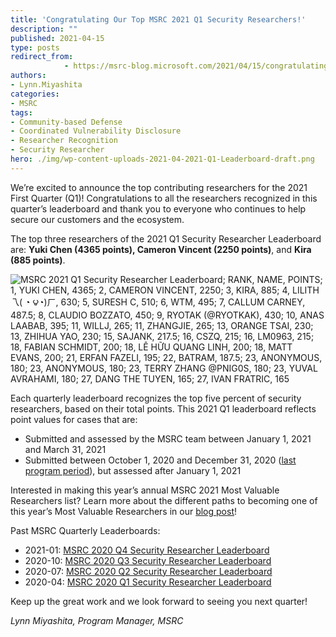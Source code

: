 ```yaml
---
title: 'Congratulating Our Top MSRC 2021 Q1 Security Researchers!'
description: ""
published: 2021-04-15
type: posts
redirect_from:
            - https://msrc-blog.microsoft.com/2021/04/15/congratulating-our-top-msrc-2021-q1-security-researchers/
authors:
- Lynn.Miyashita
categories:
- MSRC
tags:
- Community-based Defense
- Coordinated Vulnerability Disclosure
- Researcher Recognition
- Security Researcher
hero: ./img/wp-content-uploads-2021-04-2021-Q1-Leaderboard-draft.png
---
```

<!-- wp:paragraph -->

We’re excited to announce the top contributing researchers for the 2021 First Quarter (Q1)! Congratulations to all the researchers recognized in this quarter’s leaderboard and thank you to everyone who continues to help secure our customers and the ecosystem.

<!-- /wp:paragraph -->

<!-- wp:paragraph -->

The top three researchers of the 2021 Q1 Security Researcher Leaderboard are: **Yuki Chen (4365 points), Cameron Vincent (2250 points)**, and **Kira (885 points)**.

<!-- /wp:paragraph -->

<!-- wp:image {"align":"center","id":13098,"sizeSlug":"full","linkDestination":"none"} -->

![MSRC 2021 Q1 Security Researcher Leaderboard; RANK, NAME, POINTS; 1, YUKI CHEN, 4365; 2, CAMERON VINCENT, 2250; 3, KIRA, 885; 4, LILITH 乁( ◔ ౪◔)ㄏ, 630; 5, SURESH C, 510; 6, WTM, 495; 7, CALLUM CARNEY, 487.5; 8, CLAUDIO BOZZATO, 450; 9, RYOTAK (@RYOTKAK), 430; 10, ANAS LAABAB, 395; 11, WILLJ, 265; 11, ZHANGJIE, 265; 13, ORANGE TSAI, 230; 13, ZHIHUA YAO, 230; 15, SAJANK, 217.5; 16, CSZQ, 215; 16, LM0963, 215; 18, FABIAN SCHMIDT, 200; 18, LÊ HỮU QUANG LINH, 200; 18, MATT EVANS, 200; 21, ERFAN FAZELI, 195; 22, BATRAM, 187.5; 23, ANONYMOUS, 180; 23, ANONYMOUS, 180; 23, TERRY ZHANG @PNIG0S, 180; 23, YUVAL AVRAHAMI, 180; 27, DANG THE TUYEN, 165; 27, IVAN FRATRIC, 165](./img/wp-content-uploads-2021-04-2021-Q1-Leaderboard-draft.png)

<!-- /wp:image -->

<!-- wp:paragraph -->

Each quarterly leaderboard recognizes the top five percent of security researchers, based on their total points. This 2021 Q1 leaderboard reflects point values for cases that are:

<!-- /wp:paragraph -->

<!-- wp:list -->

- Submitted and assessed by the MSRC team between January 1, 2021 and March 31, 2021
- Submitted between October 1, 2020 and December 31, 2020 ([last program period](https://msrc-blog.microsoft.com/2021/01/14/top-msrc-2020-q4-security-researchers--congratulations/)), but assessed after January 1, 2021

<!-- /wp:list -->

<!-- wp:paragraph -->

Interested in making this year’s annual MSRC 2021 Most Valuable Researchers list? Learn more about the different paths to becoming one of this year’s Most Valuable Researchers in our [blog post](https://msrc-blog.microsoft.com/2021/02/10/msrc-security-researcher-recognition-2021/)!

<!-- /wp:paragraph -->

<!-- wp:paragraph -->

Past MSRC Quarterly Leaderboards:

<!-- /wp:paragraph -->

<!-- wp:list -->

- 2021-01: [MSRC 2020 Q4 Security Researcher Leaderboard](https://msrc-blog.microsoft.com/2021/01/14/top-msrc-2020-q4-security-researchers--congratulations/)
- 2020-10: [MSRC 2020 Q3 Security Researcher Leaderboard](https://msrc-blog.microsoft.com/2020/10/15/announcing-the-top-msrc-2020-q3-security-researchers/)
- 2020-07: [MSRC 2020 Q2 Security Researcher Leaderboard](https://msrc-blog.microsoft.com/2020/07/15/msrc-q2-2020-leaderboard/)
- 2020-04: [MSRC 2020 Q1 Security Researcher Leaderboard](https://msrc-blog.microsoft.com/2020/04/23/msrc-q1-2020-leaderboard/)

<!-- /wp:list -->

<!-- wp:paragraph -->

Keep up the great work and we look forward to seeing you next quarter!

<!-- /wp:paragraph -->

<!-- wp:paragraph -->

_Lynn Miyashita, Program Manager, MSRC_

<!-- /wp:paragraph -->
